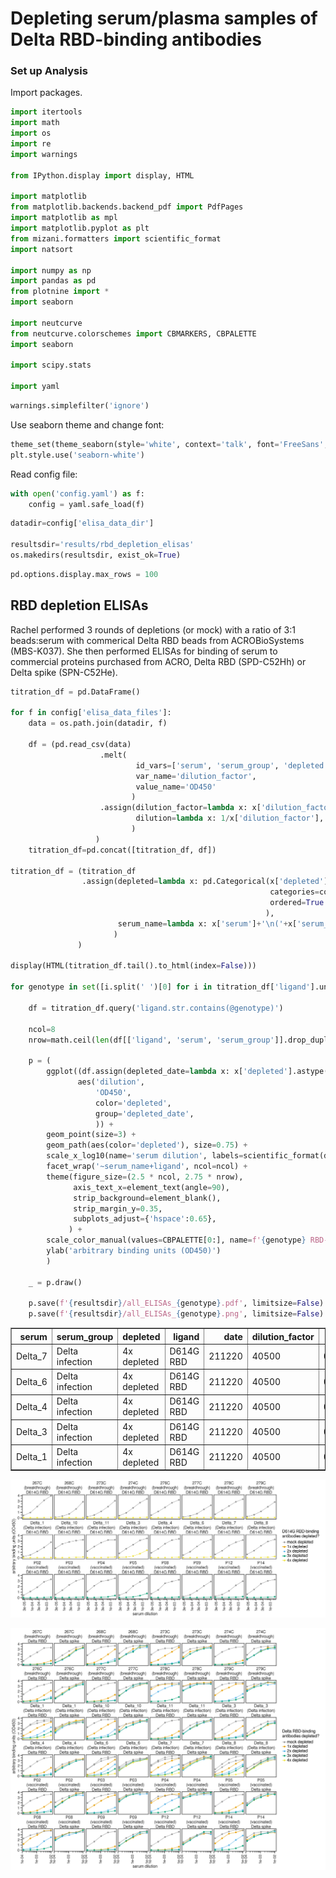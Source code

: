 # Depleting serum/plasma samples of Delta RBD-binding antibodies

### Set up Analysis

Import packages.


```python
import itertools
import math
import os
import re
import warnings

from IPython.display import display, HTML

import matplotlib
from matplotlib.backends.backend_pdf import PdfPages
import matplotlib as mpl
import matplotlib.pyplot as plt
from mizani.formatters import scientific_format
import natsort

import numpy as np
import pandas as pd
from plotnine import *
import seaborn

import neutcurve
from neutcurve.colorschemes import CBMARKERS, CBPALETTE
import seaborn

import scipy.stats

import yaml
```


```python
warnings.simplefilter('ignore')
```

Use seaborn theme and change font:


```python
theme_set(theme_seaborn(style='white', context='talk', font='FreeSans', font_scale=1))
plt.style.use('seaborn-white')
```

Read config file:


```python
with open('config.yaml') as f:
    config = yaml.safe_load(f)
```


```python
datadir=config['elisa_data_dir']

resultsdir='results/rbd_depletion_elisas'
os.makedirs(resultsdir, exist_ok=True)
```


```python
pd.options.display.max_rows = 100
```

## RBD depletion ELISAs

Rachel performed 3 rounds of depletions (or mock) with a ratio of 3:1 beads:serum with commerical Delta RBD beads from ACROBioSystems (MBS-K037). She then performed ELISAs for binding of serum to commercial proteins purchased from ACRO, Delta RBD (SPD-C52Hh) or Delta spike (SPN-C52He).


```python
titration_df = pd.DataFrame()

for f in config['elisa_data_files']:
    data = os.path.join(datadir, f)

    df = (pd.read_csv(data)
                    .melt(
                            id_vars=['serum', 'serum_group', 'depleted', 'ligand', 'date'], 
                            var_name='dilution_factor', 
                            value_name='OD450'
                           )
                    .assign(dilution_factor=lambda x: x['dilution_factor'].astype(int),
                            dilution=lambda x: 1/x['dilution_factor'],
                           )
                   )
    titration_df=pd.concat([titration_df, df])

titration_df = (titration_df
                .assign(depleted=lambda x: pd.Categorical(x['depleted'], 
                                                          categories=config['depletions'], 
                                                          ordered=True
                                                         ),
                        serum_name=lambda x: x['serum']+'\n('+x['serum_group']+')'
                       )
               )

display(HTML(titration_df.tail().to_html(index=False)))

for genotype in set([i.split(' ')[0] for i in titration_df['ligand'].unique().tolist()]):
    
    df = titration_df.query('ligand.str.contains(@genotype)')
    
    ncol=8
    nrow=math.ceil(len(df[['ligand', 'serum', 'serum_group']].drop_duplicates())/8)

    p = (
        ggplot((df.assign(depleted_date=lambda x: x['depleted'].astype(str)+'_'+x['date'].astype(str))),
               aes('dilution', 
                   'OD450', 
                   color='depleted',
                   group='depleted_date',
                   )) +
        geom_point(size=3) +
        geom_path(aes(color='depleted'), size=0.75) +
        scale_x_log10(name='serum dilution', labels=scientific_format(digits=0)) +
        facet_wrap('~serum_name+ligand', ncol=ncol) +
        theme(figure_size=(2.5 * ncol, 2.75 * nrow),
              axis_text_x=element_text(angle=90),
              strip_background=element_blank(),
              strip_margin_y=0.35,
              subplots_adjust={'hspace':0.65},
             ) +
        scale_color_manual(values=CBPALETTE[0:], name=f'{genotype} RBD-binding\nantibodies depleted?') +
        ylab('arbitrary binding units (OD450)')
        )

    _ = p.draw()

    p.save(f'{resultsdir}/all_ELISAs_{genotype}.pdf', limitsize=False)
    p.save(f'{resultsdir}/all_ELISAs_{genotype}.png', limitsize=False)
```


<table border="1" class="dataframe">
  <thead>
    <tr style="text-align: right;">
      <th>serum</th>
      <th>serum_group</th>
      <th>depleted</th>
      <th>ligand</th>
      <th>date</th>
      <th>dilution_factor</th>
      <th>OD450</th>
      <th>dilution</th>
      <th>serum_name</th>
    </tr>
  </thead>
  <tbody>
    <tr>
      <td>Delta_7</td>
      <td>Delta infection</td>
      <td>4x depleted</td>
      <td>D614G RBD</td>
      <td>211220</td>
      <td>40500</td>
      <td>0.00345</td>
      <td>0.000025</td>
      <td>Delta_7\n(Delta infection)</td>
    </tr>
    <tr>
      <td>Delta_6</td>
      <td>Delta infection</td>
      <td>4x depleted</td>
      <td>D614G RBD</td>
      <td>211220</td>
      <td>40500</td>
      <td>0.00140</td>
      <td>0.000025</td>
      <td>Delta_6\n(Delta infection)</td>
    </tr>
    <tr>
      <td>Delta_4</td>
      <td>Delta infection</td>
      <td>4x depleted</td>
      <td>D614G RBD</td>
      <td>211220</td>
      <td>40500</td>
      <td>0.00195</td>
      <td>0.000025</td>
      <td>Delta_4\n(Delta infection)</td>
    </tr>
    <tr>
      <td>Delta_3</td>
      <td>Delta infection</td>
      <td>4x depleted</td>
      <td>D614G RBD</td>
      <td>211220</td>
      <td>40500</td>
      <td>0.03770</td>
      <td>0.000025</td>
      <td>Delta_3\n(Delta infection)</td>
    </tr>
    <tr>
      <td>Delta_1</td>
      <td>Delta infection</td>
      <td>4x depleted</td>
      <td>D614G RBD</td>
      <td>211220</td>
      <td>40500</td>
      <td>0.00095</td>
      <td>0.000025</td>
      <td>Delta_1\n(Delta infection)</td>
    </tr>
  </tbody>
</table>



    
![png](rbd_depletion_elisas_files/rbd_depletion_elisas_11_1.png)
    



    
![png](rbd_depletion_elisas_files/rbd_depletion_elisas_11_2.png)
    



```python

```
